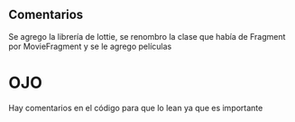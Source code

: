 ## Comentarios

Se agrego la librería de lottie, se renombro la clase que había de Fragment por MovieFragment y se le agrego películas

# OJO
Hay comentarios en el código para que lo lean ya que es importante
